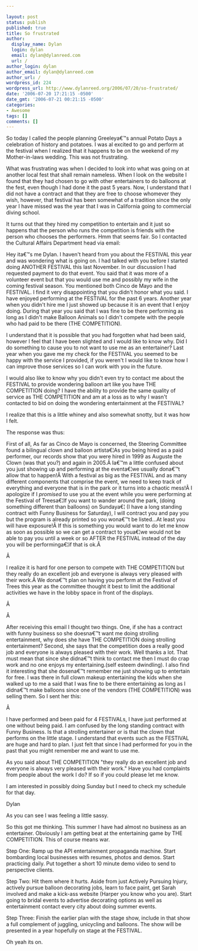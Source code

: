 ```yaml
---

layout: post
status: publish
published: true
title: So frustrated
author:
  display_name: Dylan
  login: dylan
  email: dylan@dylanreed.com
  url: /
author_login: dylan
author_email: dylan@dylanreed.com
author_url: /
wordpress_id: 224
wordpress_url: http://www.dylanreed.org/2006/07/20/so-frustrated/
date: '2006-07-20 17:21:15 -0500'
date_gmt: '2006-07-21 00:21:15 -0500'
categories:
- Awesome
tags: []
comments: []
---
```


So today I called the people planning Greeleya€™s annual Potato Days a celebration of history and potatoes. I was al excited to go and perform at the festival when I realized that it happens to be on the weekend of my Mother-in-laws wedding. This was not frustrating.

What was frustrating was when I decided to look into what was going on at another local fest that shall remain nameless. When I look on the website I found that they had chosen to go with other entertainers to do balloons at the fest, even though I had done it the past 5 years. Now, I understand that I did not have a contract and that they are free to choose whomever they wish, however, that festival has been somewhat of a tradition since the only year I have missed was the year that I was in California going to commercial diving school.

It turns out that they hired my competition to entertain and it just so happens that the person who runs the competition is friends with the person who chooses the performers. Hmm that seems fair. So I contacted the Cultural Affairs Department head via email:

Hey ita€™s me Dylan. I haven't heard from you about the FESTIVAL this year and was wondering what is going on. I had talked with you before I started doing ANOTHER FESTIVAL this last November. In our discussion I had requested payment to do that event. You said that it was more of a volunteer event but that you would use me and possibly my wife in the coming festival season. You mentioned both Cinco de Mayo and the FESTIVAL. I find it very disappointing that you didn't honor what you said. I have enjoyed performing at the FESTIVAL for the past 6 years. Another year when you didn't hire me I just showed up because it is an event that I enjoy doing. During that year you said that I was fine to be there performing as long as I didn't make Balloon Animals so I didn't compete with the people who had paid to be there (THE COMPETITION).

I understand that it is possible that you had forgotten what had been said, however I feel that I have been slighted and I would like to know why. Did I do something to cause you to not want to use me as an entertainer? Last year when you gave me my check for the FESTIVAL you seemed to be happy with the service I provided, if you weren't I would like to know how I can improve those services so I can work with you in the future.

I would also like to know why you didn't even try to contact me about the FESTIVAL to provide wondering balloon art like you have THE COMPETITION doing? I have the ability to provide the same quality of service as THE COMPETITION and am at a loss as to why I wasn't contacted to bid on doing the wondering entertainment at the FESTIVAL?  


I realize that this is a little whiney and also somewhat snotty, but it was how I felt.

The response was thus:

First of all, As far as Cinco de Mayo is concerned, the Steering Committee found a bilingual clown and balloon artista€¦As you being hired as a paid performer, our records show that you were hired in 1999 as Auguste the Clown (was that you?) and again in 2005.Â  Ia€™m a little confused about you just showing up and performing at the eventa€¦we usually dona€™t allow that to happen!Â  With a festival as big as the FESTIVAL and as many different components that comprise the event, we need to keep track of everything and everyone that is in the park or it turns into a chaotic mess!Â  I apologize if I _promised_ to use you at the event while you were performing at the Festival of Treesa€¦If you want to wander around the park, (doing something different than balloons) on Sundaya€¦ (I have a long standing contract with Funny Business for Saturday), I will contract you and pay you but the program is already printed so you wona€™t be listed...At least you will have exposure!Â  If this is something you would want to do let me know as soon as possible so we can get a contract to youa€¦we would not be able to pay you until a week or so AFTER the FESTIVAL instead of the day you will be performinga€¦if that is ok.Â 

Â 

I realize it is hard for one person to compete with THE COMPETITION but they really do an excellent job and everyone is always very pleased with their work.Â  We dona€™t plan on having you perform at the Festival of Trees this year as the committee thought it best to limit the additional activities we have in the lobby space in front of the displays.

Â 

Â 

After receiving this email I thought two things. One, if she has a contract with funny business so she doesna€™t want me doing strolling entertainment, why does she have THE COMPETITION doing strolling entertainment? Second, she says that the competition does a really good job and everyone is always pleased with their work. Well thanks a lot. That must mean that since she didna€™t think to contact me then I must do crap work and no one enjoys my entertaining.(self esteem dwindling). I also find it interesting that she dosena€™t remember me just showing up to entertain for free. I was there in full clown makeup entertaining the kids when she walked up to me a said that I was fine to be there entertaining as long as I didna€™t make balloons since one of the vendors (THE COMPETITION) was selling them. So I sent her this:

Â 

I have performed and been paid for 4 FESTIVALs, I have just performed at one without being paid. I am confused by the long standing contract with Funny Business. Is that a strolling entertainer or is that the clown that performs on the little stage. I understand that events such as the FESTIVAL are huge and hard to plan. I just felt that since I had performed for you in the past that you might remember me and want to use me.

As you said about THE COMPETITION "they really do an excellent job and everyone is always very pleased with their work." Have you had complaints from people about the work I do? If so if you could please let me know.

I am interested in possibly doing Sunday but I need to check my schedule for that day.

Dylan  


As you can see I was feeling a little sassy.

So this got me thinking. This summer I have had almost no business as an entertainer. Obviously I am getting beat at the entertaining game by THE COMPETITION. This of course means war.

Step One: Ramp up the API entertainment propaganda machine. Start bombarding local businesses with resumes, photos and demos. Start practicing daily. Put together a short 10 minute demo video to send to perspective clients.

Step Two: Hit them where it hurts. Aside from just Actively Pursuing Injury, actively pursue balloon decorating jobs, learn to face paint, get Sarah involved and make a kick-ass website (Harper you know who you are). Start going to bridal events to advertise decorating options as well as entertainment contact every city about doing summer events.

Step Three: Finish the earlier plan with the stage show, include in that show a full complement of juggling, unicycling and balloons. The show will be presented in a year hopefully on stage at the FESTIVAL.

Oh yeah its on.
